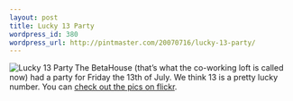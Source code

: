 ```yaml
--- 
layout: post
title: Lucky 13 Party
wordpress_id: 380
wordpress_url: http://pintmaster.com/20070716/lucky-13-party/
---
```

<p><img src="http://topstartup.com/wp-content/uploads/2007/07/lucky13.thumbnail.png" alt="Lucky 13 Party" align="left" />The BetaHouse (that&rsquo;s what the co-working loft is called now) had a party for Friday the 13th of July. We think 13 is a pretty lucky number. You can <a href="http://flickr.com/photos/hybernaut/sets/72157600854187194/detail/">check out the pics on flickr</a>.</p>
